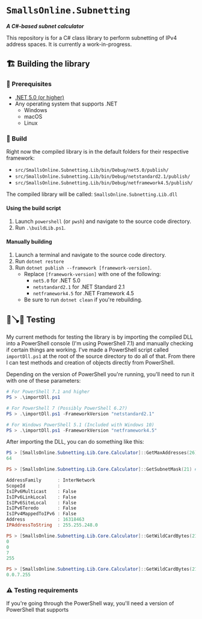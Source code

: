 # `SmallsOnline.Subnetting`

_**A C#-based subnet calculator**_

This repository is for a C# class library to perform subnetting of IPv4 address spaces. It is currently a work-in-progress.

## 🏗️ Building the library

### 🧰 Prerequisites

- [.NET 5.0 (or higher)](https://dotnet.microsoft.com/download)
- Any operating system that supports .NET
  - Windows
  - macOS
  - Linux

### 🔨 Build

Right now the compiled library is in the default folders for their respective framework:

- `src/SmallsOnline.Subnetting.Lib/bin/Debug/net5.0/publish/`
- `src/SmallsOnline.Subnetting.Lib/bin/Debug/netstandard2.1/publish/`
- `src/SmallsOnline.Subnetting.Lib/bin/Debug/netframework4.5/publish/`

The compiled library will be called: `SmallsOnline.Subnetting.Lib.dll`

#### Using the build script

1. Launch `powershell` (or `pwsh`) and navigate to the source code directory.
2. Run `.\buildLib.ps1`.

#### Manually building

1. Launch a terminal and navigate to the source code directory.
2. Run `dotnet restore`
3. Run `dotnet publish --framework [framework-version]`.
    - Replace `[framework-version]` with one of the following:
      - `net5.0` for .NET 5.0
      - `netstandard2.1` for .NET Standard 2.1
      - `netframework4.5` for .NET Framework 4.5
    - Be sure to run `dotnet clean` if you're rebuilding.

## 🏃🪠🚽 Testing

My current methods for testing the library is by importing the compiled DLL into a PowerShell console (I'm using PowerShell 7.1) and manually checking if certain things are working. I've made a PowerShell script called `importDll.ps1` at the root of the source directory to do all of that. From there I can test methods and creation of objects directly from PowerShell.

Depending on the version of PowerShell you're running, you'll need to run it with one of these parameters:

```powershell
# For PowerShell 7.1 and higher
PS > .\importDll.ps1

# For PowerShell 7 (Possibly PowerShell 6.2?)
PS > .\importDll.ps1 -FrameworkVersion "netstandard2.1"

# For Windows PowerShell 5.1 (Included with Windows 10)
PS > .\importDll.ps1 -FrameworkVersion "netframework4.5"
```

After importing the DLL, you can do something like this:

```powershell
PS > [SmallsOnline.Subnetting.Lib.Core.Calculator]::GetMaxAddresses(26) # Get the max addresses for a /26 network
64

PS > [SmallsOnline.Subnetting.Lib.Core.Calculator]::GetSubnetMask(21) # Get the subnet mask of a /21 network

AddressFamily      : InterNetwork
ScopeId            :
IsIPv6Multicast    : False
IsIPv6LinkLocal    : False
IsIPv6SiteLocal    : False
IsIPv6Teredo       : False
IsIPv4MappedToIPv6 : False
Address            : 16318463
IPAddressToString  : 255.255.248.0

PS > [SmallsOnline.Subnetting.Lib.Core.Calculator]::GetWildCardBytes(21) # Get the wildcard mask of a /21 network
0
0
7
255

PS > [SmallsOnline.Subnetting.Lib.Core.Calculator]::GetWildCardBytes(21) -join "." # Get the wildcard mask of a /21 network and make it a readable string
0.0.7.255
```

### ⚠️ Testing requirements

If you're going through the PowerShell way, you'll need a version of PowerShell that supports